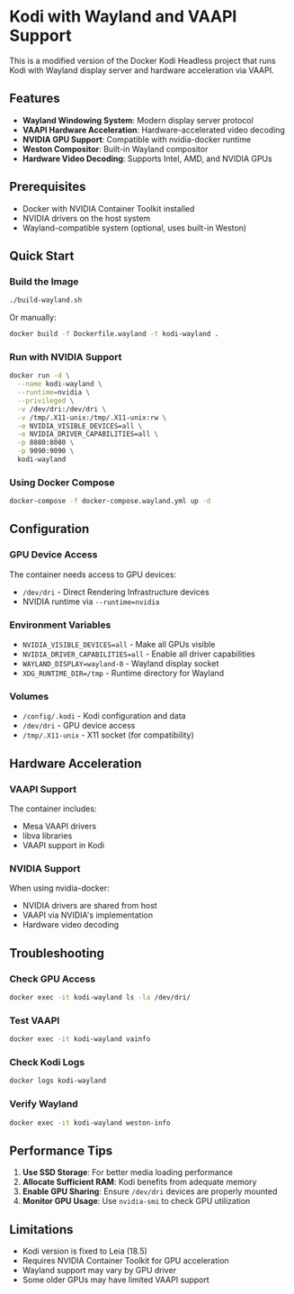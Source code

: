 # Kodi with Wayland and VAAPI Support

This is a modified version of the Docker Kodi Headless project that runs Kodi with Wayland display server and hardware acceleration via VAAPI.

## Features

- **Wayland Windowing System**: Modern display server protocol
- **VAAPI Hardware Acceleration**: Hardware-accelerated video decoding
- **NVIDIA GPU Support**: Compatible with nvidia-docker runtime
- **Weston Compositor**: Built-in Wayland compositor
- **Hardware Video Decoding**: Supports Intel, AMD, and NVIDIA GPUs

## Prerequisites

- Docker with NVIDIA Container Toolkit installed
- NVIDIA drivers on the host system
- Wayland-compatible system (optional, uses built-in Weston)

## Quick Start

### Build the Image

```bash
./build-wayland.sh
```

Or manually:

```bash
docker build -f Dockerfile.wayland -t kodi-wayland .
```

### Run with NVIDIA Support

```bash
docker run -d \
  --name kodi-wayland \
  --runtime=nvidia \
  --privileged \
  -v /dev/dri:/dev/dri \
  -v /tmp/.X11-unix:/tmp/.X11-unix:rw \
  -e NVIDIA_VISIBLE_DEVICES=all \
  -e NVIDIA_DRIVER_CAPABILITIES=all \
  -p 8080:8080 \
  -p 9090:9090 \
  kodi-wayland
```

### Using Docker Compose

```bash
docker-compose -f docker-compose.wayland.yml up -d
```

## Configuration

### GPU Device Access

The container needs access to GPU devices:
- `/dev/dri` - Direct Rendering Infrastructure devices
- NVIDIA runtime via `--runtime=nvidia`

### Environment Variables

- `NVIDIA_VISIBLE_DEVICES=all` - Make all GPUs visible
- `NVIDIA_DRIVER_CAPABILITIES=all` - Enable all driver capabilities
- `WAYLAND_DISPLAY=wayland-0` - Wayland display socket
- `XDG_RUNTIME_DIR=/tmp` - Runtime directory for Wayland

### Volumes

- `/config/.kodi` - Kodi configuration and data
- `/dev/dri` - GPU device access
- `/tmp/.X11-unix` - X11 socket (for compatibility)

## Hardware Acceleration

### VAAPI Support

The container includes:
- Mesa VAAPI drivers
- libva libraries
- VAAPI support in Kodi

### NVIDIA Support

When using nvidia-docker:
- NVIDIA drivers are shared from host
- VAAPI via NVIDIA's implementation
- Hardware video decoding

## Troubleshooting

### Check GPU Access

```bash
docker exec -it kodi-wayland ls -la /dev/dri/
```

### Test VAAPI

```bash
docker exec -it kodi-wayland vainfo
```

### Check Kodi Logs

```bash
docker logs kodi-wayland
```

### Verify Wayland

```bash
docker exec -it kodi-wayland weston-info
```

## Performance Tips

1. **Use SSD Storage**: For better media loading performance
2. **Allocate Sufficient RAM**: Kodi benefits from adequate memory
3. **Enable GPU Sharing**: Ensure `/dev/dri` devices are properly mounted
4. **Monitor GPU Usage**: Use `nvidia-smi` to check GPU utilization

## Limitations

- Kodi version is fixed to Leia (18.5)
- Requires NVIDIA Container Toolkit for GPU acceleration
- Wayland support may vary by GPU driver
- Some older GPUs may have limited VAAPI support